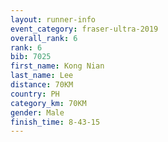 ```yaml
---
layout: runner-info 
event_category: fraser-ultra-2019 
overall_rank: 6
rank: 6
bib: 7025
first_name: Kong Nian
last_name: Lee
distance: 70KM
country: PH
category_km: 70KM
gender: Male
finish_time: 8-43-15
---
```

